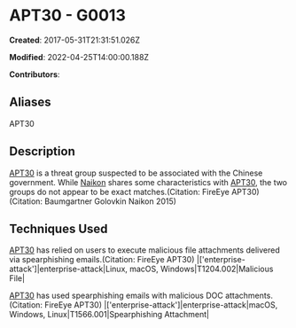 # APT30 - G0013

**Created**: 2017-05-31T21:31:51.026Z

**Modified**: 2022-04-25T14:00:00.188Z

**Contributors**: 

## Aliases

APT30

## Description

[APT30](https://attack.mitre.org/groups/G0013) is a threat group suspected to be associated with the Chinese government. While [Naikon](https://attack.mitre.org/groups/G0019) shares some characteristics with [APT30](https://attack.mitre.org/groups/G0013), the two groups do not appear to be exact matches.(Citation: FireEye APT30)(Citation: Baumgartner Golovkin Naikon 2015)

## Techniques Used


[APT30](https://attack.mitre.org/groups/G0013) has relied on users to execute malicious file attachments delivered via spearphishing emails.(Citation: FireEye APT30)
|['enterprise-attack']|enterprise-attack|Linux, macOS, Windows|T1204.002|Malicious File|


[APT30](https://attack.mitre.org/groups/G0013) has used spearphishing emails with malicious DOC attachments.(Citation: FireEye APT30)
|['enterprise-attack']|enterprise-attack|macOS, Windows, Linux|T1566.001|Spearphishing Attachment|

